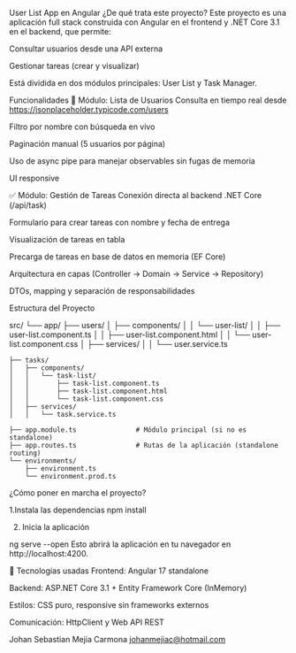User List App en Angular
¿De qué trata este proyecto?
Este proyecto es una aplicación full stack construida con Angular en el frontend y .NET Core 3.1 en el backend, que permite:

Consultar usuarios desde una API externa

Gestionar tareas (crear y visualizar)

Está dividida en dos módulos principales: User List y Task Manager.



Funcionalidades
👥 Módulo: Lista de Usuarios
Consulta en tiempo real desde https://jsonplaceholder.typicode.com/users

Filtro por nombre con búsqueda en vivo

Paginación manual (5 usuarios por página)

Uso de async pipe para manejar observables sin fugas de memoria

UI responsive

✅ Módulo: Gestión de Tareas
Conexión directa al backend .NET Core (/api/task)

Formulario para crear tareas con nombre y fecha de entrega

Visualización de tareas en tabla

Precarga de tareas en base de datos en memoria (EF Core)

Arquitectura en capas (Controller → Domain → Service → Repository)

DTOs, mapping y separación de responsabilidades

Estructura del Proyecto

src/
└── app/
    ├── users/
    │   ├── components/
    │   │   └── user-list/
    │   │       ├── user-list.component.ts
    │   │       ├── user-list.component.html
    │   │       └── user-list.component.css
    │   ├── services/
    │   │   └── user.service.ts

    ├── tasks/
    │   ├── components/
    │   │   └── task-list/
    │   │       ├── task-list.component.ts
    │   │       ├── task-list.component.html
    │   │       └── task-list.component.css
    │   ├── services/
    │   │   └── task.service.ts

    ├── app.module.ts               # Módulo principal (si no es standalone)
    ├── app.routes.ts               # Rutas de la aplicación (standalone routing)
    └── environments/
        ├── environment.ts
        └── environment.prod.ts

¿Cómo poner en marcha el proyecto?

1.Instala las dependencias
npm install


2. Inicia la aplicación

ng serve --open
Esto abrirá la aplicación en tu navegador en http://localhost:4200.

📄 Tecnologías usadas
Frontend: Angular 17 standalone

Backend: ASP.NET Core 3.1 + Entity Framework Core (InMemory)

Estilos: CSS puro, responsive sin frameworks externos

Comunicación: HttpClient y Web API REST

Johan Sebastian Mejia Carmona
johanmejiac@hotmail.com
